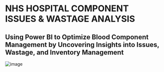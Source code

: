 # NHS HOSPITAL COMPONENT ISSUES & WASTAGE ANALYSIS 
## Using Power BI to Optimize Blood Component Management by Uncovering Insights into Issues, Wastage, and Inventory Management
![image](https://github.com/user-attachments/assets/f71fd256-b42d-4625-b3e7-7e7f708c26c6)
